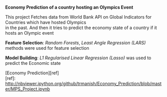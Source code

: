 
**Economy Prediction of a country hosting an Olympics Event**  

This project Fetches data from World Bank API on Global Indicators for Countries which have hosted Olympics  
in the past. And then it tries to predict the economy state of a country if it hosts an Olympic event  

**Feature Selection**: *Random Forests*, *Least Angle Regression (LARS)* methods were used for feature selection  

**Model Building**:  *L1 Regularised Linear Regression (Lasso)* was used to predict the Economic state  

[Economy Prediction][ref]  
[ref]: http://nbviewer.ipython.org/github/trmanish/Economy_Prediction/blob/master/MPS_Project.ipynb
